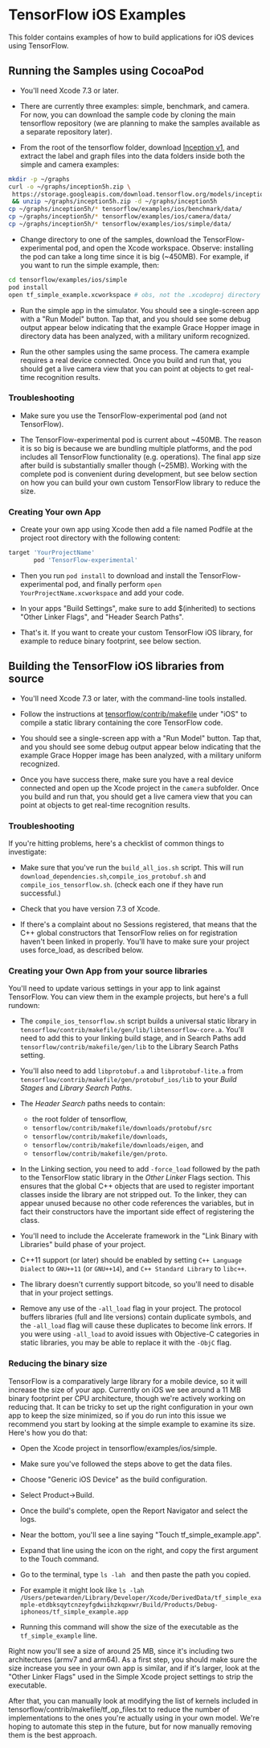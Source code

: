 # TensorFlow iOS Examples

This folder contains examples of how to build applications for iOS devices using TensorFlow.

## Running the Samples using CocoaPod
 - You'll need Xcode 7.3 or later.

 - There are currently three examples: simple, benchmark, and camera. For now,
   you can download the sample code by cloning the main tensorflow repository 
   (we are planning to make the samples available as a separate repository
   later).

 - From the root of the tensorflow folder, download
   [Inception v1](https://storage.googleapis.com/download.tensorflow.org/models/inception5h.zip),
   and extract the label and graph files into the data folders inside both the
   simple and camera examples:

```bash
mkdir -p ~/graphs
curl -o ~/graphs/inception5h.zip \
 https://storage.googleapis.com/download.tensorflow.org/models/inception5h.zip \
 && unzip ~/graphs/inception5h.zip -d ~/graphs/inception5h
cp ~/graphs/inception5h/* tensorflow/examples/ios/benchmark/data/
cp ~/graphs/inception5h/* tensorflow/examples/ios/camera/data/
cp ~/graphs/inception5h/* tensorflow/examples/ios/simple/data/
```

 - Change directory to one of the samples, download the TensorFlow-experimental
   pod, and open the Xcode workspace. Observe: installing the pod can take a
   long time since it is big (~450MB). For example, if you want to run the
   simple example, then:
```bash
cd tensorflow/examples/ios/simple
pod install
open tf_simple_example.xcworkspace # obs, not the .xcodeproj directory
```

 - Run the simple app in the simulator. You should see a single-screen app with
   a "Run Model" button. Tap that, and you should see some debug output appear
   below indicating that the example Grace Hopper image in directory data has
   been analyzed, with a military uniform recognized.

 - Run the other samples using the same process. The camera example requires a
   real device connected. Once you build and run that, you should get a live
   camera view that you can point at objects to get real-time recognition
   results.

### Troubleshooting

 - Make sure you use the TensorFlow-experimental pod (and not TensorFlow).
  
 - The TensorFlow-experimental pod is current about ~450MB. The reason it is 
   so big is because we are bundling multiple platforms, and the pod includes
   all TensorFlow functionality (e.g. operations). The final app size after
   build is substantially smaller though (~25MB). Working with the complete
   pod is convenient during development, but see below section on how you can
   build your own custom TensorFlow library to reduce the size.

### Creating Your own App

 - Create your own app using Xcode then add a file named Podfile at the project
   root directory with the following content:
```bash
target 'YourProjectName'
       pod 'TensorFlow-experimental'
```

 - Then you run ```pod install``` to download and install the
 TensorFlow-experimental pod, and finally perform
 ```open YourProjectName.xcworkspace``` and add your code.

 - In your apps "Build Settings", make sure to add $(inherited) to sections
   "Other Linker Flags", and "Header Search Paths".

 - That's it. If you want to create your custom TensorFlow iOS library, for
   example to reduce binary footprint, see below section.

## Building the TensorFlow iOS libraries from source

 - You'll need Xcode 7.3 or later, with the command-line tools installed.

 - Follow the instructions at
   [tensorflow/contrib/makefile](https://github.com/tensorflow/tensorflow/tree/master/tensorflow/contrib/makefile)
   under "iOS" to compile a static library containing the core TensorFlow code.

 - You should see a single-screen app with a "Run Model" button. Tap that, and
   you should see some debug output appear below indicating that the example
   Grace Hopper image has been analyzed, with a military uniform recognized.

 - Once you have success there, make sure you have a real device connected and
   open up the Xcode project in the `camera` subfolder. Once you build and run
   that, you should get a live camera view that you can point at objects to get
   real-time recognition results.
   
### Troubleshooting

If you're hitting problems, here's a checklist of common things to investigate:

 - Make sure that you've run the `build_all_ios.sh` script.
   This will run `download_dependencies.sh`,`compile_ios_protobuf.sh` and `compile_ios_tensorflow.sh`.
   (check each one if they have run successful.)

 - Check that you have version 7.3 of Xcode.

 - If there's a complaint about no Sessions registered, that means that the C++
   global constructors that TensorFlow relies on for registration haven't been
   linked in properly. You'll have to make sure your project uses force_load, as
   described below.

### Creating your Own App from your source libraries

You'll need to update various settings in your app to link against
TensorFlow. You can view them in the example projects, but here's a full
rundown:

 - The `compile_ios_tensorflow.sh` script builds a universal static library in
   `tensorflow/contrib/makefile/gen/lib/libtensorflow-core.a`. You'll need to add
   this to your linking build stage, and in Search Paths add
   `tensorflow/contrib/makefile/gen/lib` to the Library Search Paths setting.

 - You'll also need to add `libprotobuf.a` and `libprotobuf-lite.a` from
   `tensorflow/contrib/makefile/gen/protobuf_ios/lib` to your _Build Stages_ and
   _Library Search Paths_.

 - The _Header Search_ paths needs to contain:
   - the root folder of tensorflow,
   - `tensorflow/contrib/makefile/downloads/protobuf/src`
   - `tensorflow/contrib/makefile/downloads`,
   - `tensorflow/contrib/makefile/downloads/eigen`, and
   - `tensorflow/contrib/makefile/gen/proto`.

 - In the Linking section, you need to add `-force_load` followed by the path to
   the TensorFlow static library in the _Other Linker_ Flags section. This ensures
   that the global C++ objects that are used to register important classes
   inside the library are not stripped out. To the linker, they can appear
   unused because no other code references the variables, but in fact their
   constructors have the important side effect of registering the class.

 - You'll need to include the Accelerate framework in the "Link Binary with
   Libraries" build phase of your project.

 - C++11 support (or later) should be enabled by setting `C++ Language Dialect` to
   `GNU++11` (or `GNU++14`), and `C++ Standard Library` to `libc++`.

 - The library doesn't currently support bitcode, so you'll need to disable that
   in your project settings.

 - Remove any use of the `-all_load` flag in your project. The protocol buffers
   libraries (full and lite versions) contain duplicate symbols, and the
   `-all_load` flag will cause these duplicates to become link errors. If you
   were using `-all_load` to avoid issues with Objective-C categories in static
   libraries, you may be able to replace it with the `-ObjC` flag.

### Reducing the binary size

TensorFlow is a comparatively large library for a mobile device, so it will
increase the size of your app. Currently on iOS we see around a 11 MB binary
footprint per CPU architecture, though we're actively working on reducing that.
It can be tricky to set up the right configuration in your own app to keep the
size minimized, so if you do run into this issue we recommend you start by
looking at the simple example to examine its size. Here's how you do that:

 - Open the Xcode project in tensorflow/examples/ios/simple.

 - Make sure you've followed the steps above to get the data files.

 - Choose "Generic iOS Device" as the build configuration.

 - Select Product->Build.

 - Once the build's complete, open the Report Navigator and select the logs.

 - Near the bottom, you'll see a line saying "Touch tf_simple_example.app".

 - Expand that line using the icon on the right, and copy the first argument to
   the Touch command.

 - Go to the terminal, type `ls -lah ` and then paste the path you copied.

 - For example it might look like `ls -lah /Users/petewarden/Library/Developer/Xcode/DerivedData/tf_simple_example-etdbksqytcnzeyfgdwiihzkqpxwr/Build/Products/Debug-iphoneos/tf_simple_example.app`

 - Running this command will show the size of the executable as the
   `tf_simple_example` line.

Right now you'll see a size of around 25 MB, since it's including two
architectures (armv7 and arm64). As a first step, you should make sure the size
increase you see in your own app is similar, and if it's larger, look at the
"Other Linker Flags" used in the Simple Xcode project settings to strip the
executable.

After that, you can manually look at modifying the list of kernels
included in tensorflow/contrib/makefile/tf_op_files.txt to reduce the number of
implementations to the ones you're actually using in your own model. We're
hoping to automate this step in the future, but for now manually removing them
is the best approach.
